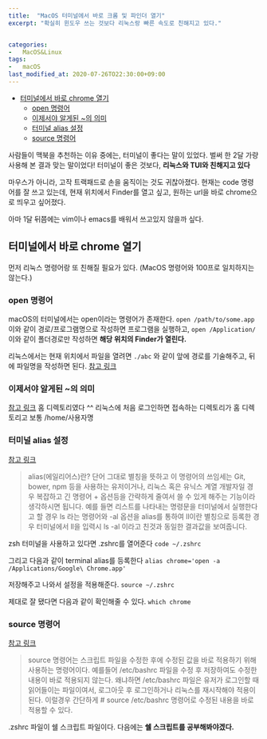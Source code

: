 ```yaml
---
title:  "MacOS 터미널에서 바로 크롬 및 파인더 열기"
excerpt: "확실히 윈도우 쓰는 것보다 리눅스랑 빠른 속도로 친해지고 있다."


categories:
-   MacOS&Linux
tags:
-   macOS
last_modified_at: 2020-07-26TO22:30:00+09:00
---
```


- [터미널에서 바로 chrome 열기](#터미널에서-바로-chrome-열기)
  - [open 명령어](#open-명령어)
  - [이제서야 알게된 ~의 의미](#이제서야-알게된-의-의미)
  - [터미널 alias 설정](#터미널-alias-설정)
  - [source 명령어](#source-명령어)

사람들이 맥북을 추천하는 이유 중에는, 터미널이 좋다는 말이 있었다.
벌써 한 2달 가량 사용해 본 결과 맞는 말이었다!
터미널이 좋은 것보다, **리눅스와 TUI와 친해지고 있다**

마우스가 아니라, 고작 트랙패드로 손을 움직이는 것도 귀찮아졌다.
현재는 code 명령어를 잘 쓰고 있는데,
현재 위치에서 Finder를 열고 싶고, 원하는 url을 바로 chrome으로 띄우고 싶어졌다.

아마 1달 뒤쯤에는 vim이나 emacs를 배워서 쓰고있지 않을까 싶다.

## 터미널에서 바로 chrome 열기

먼저 리눅스 명령어랑 또 친해질 필요가 있다.
(MacOS 명령어와 100프로 일치하지는 않는다.)

### open 명령어

macOS의 터미널에서는 open이라는 명령어가 존재한다.
`open /path/to/some.app`
이와 같이 경로/프로그램명으로 작성하면 프로그램을 실행하고,
`open /Application/`
이와 같이 폴더경로만 작성하면 **해당 위치의 Finder가 열린다.**

리눅스에서는 현재 위치에서 파일을 열려면
`./abc`
와 같이 앞에 경로를 기술해주고, 뒤에 파일명을 작성하면 된다.
[참고 링크](http://ehpub.co.kr/%EB%A6%AC%EB%88%85%EC%8A%A4-%EC%8B%9C%EC%8A%A4%ED%85%9C-%ED%94%84%EB%A1%9C%EA%B7%B8%EB%9E%98%EB%B0%8D-3-2-open-close/)

### 이제서야 알게된 ~의 의미

[참고 링크](https://dasima.xyz/%EB%A6%AC%EB%88%85%EC%8A%A4-cd-%EB%AC%BC%EA%B2%B0-%ED%99%88-%EB%94%94%EB%A0%89%ED%86%A0%EB%A6%AC/)
홈 디렉토리였다 ^^
리눅스에 처음 로그인하면 접속하는 디렉토리가 홈 디렉토리고
보통 /home/사용자명

### 터미널 alias 설정

[참고 링크](https://onfriday.delfiini.co.kr/entry/Mac%EC%9D%98-%ED%84%B0%EB%AF%B8%EB%84%90%EC%97%90%EC%84%9C-alias%EB%A5%BC-%EC%9D%B4%EC%9A%A9%ED%95%9C-%EB%B3%84%EC%B9%AD-%EC%84%A4%EC%A0%95)
>alias(에일리어스)란? 단어 그대로 별칭을 뜻하고 이 명령어의 쓰임세는 Git, bower, npm 등을 사용하는 유저이거나, 리눅스 혹은 유닉스 계열 개발자일 경우 복잡하고 긴 명령어 + 옵션등을 간략하게 줄여서 쓸 수 있게 해주는 기능이라 생각하시면 됩니다. 예를 들면 리스트를 나타내는 명령문을 터미널에서 실행한다고 할 경우 ls 라는 명령어와 -al 옵션을 alias를 통하여 ll이란 별칭으로 등록한 경우 터미널에서 ll을 입력시 ls -al 이라고 친것과 동일한 결과값을 보여줍니다.

zsh 터미널을 사용하고 있다면 .zshrc를 열어준다
`code ~/.zshrc`

그리고 다음과 같이 terminal alias를 등록한다
`alias chrome='open -a /Applications/Google\ Chrome.app'`

저장해주고 나와서 설정을 적용해준다.
`source ~/.zshrc`

제대로 잘 됐다면 다음과 같이 확인해줄 수 있다.
`which chrome`

### source 명령어

[참고 링크](https://klero.tistory.com/entry/source-%EB%AA%85%EB%A0%B9%EC%96%B4%EB%9E%80)
>source 명령어는 스크립트 파일을 수정한 후에 수정된 값을 바로 적용하기 위해 사용하는 명령어이다.
예를들어 /etc/bashrc 파일을 수정 후 저장하여도 수정한 내용이 바로 적용되지 않는다.
왜냐하면 /etc/bashrc 파일은 유저가 로그인할 때 읽어들이는 파일이여서, 로그아웃 후 로그인하거나
리눅스를 재시작해야 적용이 된다.
이럴경우 간단하게 # source /etc/bashrc 명령어로 수정된 내용을 바로 적용할 수 있다.

.zshrc 파일이 쉘 스크립트 파일이다.
다음에는 **쉘 스크립트를 공부해봐야겠다.**
